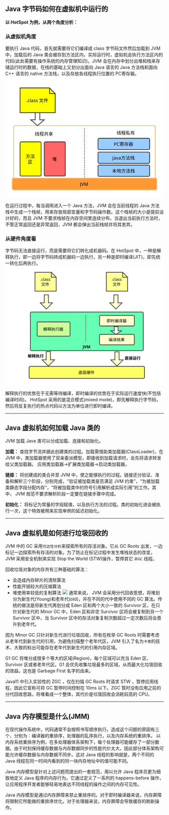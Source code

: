 
## Java 字节码如何在虚拟机中运行的

**以 HotSpot 为例，从两个角度分析：**

### 从虚拟机角度

要执行 Java 代码，首先就需要将它们编译成 class 字节码文件然后加载到 JVM 中，加载后的 Java 类会被存到方法区内，实际运行时，虚拟机会执行方法区内的代码(此处需要有操作系统的内存管理知识)。JVM 会在内存中划分出堆和栈来存储运行时的数据，在栈的基础上又划分出面向 Java 语言的 Java 方法栈和面向 C++ 语言的 native 方法栈，以及存放各线程执行位置的 PC寄存器。

![](../../img/JMM.svg)

在运行过程中，每当调用进入一个 Java 方法，JVM 会在当前线程的 Java 方法栈中生成一个栈帧，用来存放局部变量和字节码操作数。这个栈帧的大小是提前设计好的，而且 JVM 不要求栈帧在内存空间里连续分布。当退出当前执行方法时，不管正常返回还是异常返回，JVM 都会弹出当前栈帧并将其舍弃。

### 从硬件角度看
字节码无法直接运行，而是需要将它们转化成机器码。在 HotSpot 中，一种是解释执行，即一边将字节码转成机器码一边执行，另一种是即时编译(JIT)，即先统一转化后再执行。
![](../../img/compiler.svg)

解释执行的优势在于无需等待编译，即时编译的优势在于实际运行速度快(不包括编译时间)。
HotSpot 采用的是混合模式(mixed mode)，即先解释执行字节码，然后将反复执行的热点代码以方法为单位进行即时编译。
***
## Java 虚拟机如何加载 Java 类的

JVM 加载 Java 类可以分成加载、连接和初始化。

**加载：** 查找字节流并据此创建类的过程。加载需借助类加载器(ClassLoader)，在 JVM 中，类加载器使用了双亲委派模型，即接收到加载请求时，会先将请求转发给父类加载器。
应用类加载器->扩展类加载器->启动类加载器。

**链接：** 将创建成的类合并至 JVM 中，使之能够执行的过程。链接还分验证、准备和解析三个阶段，分别完成，“验证被加载类是否满足 JVM 约束”，“为被加载类静态字段分配内存”，“将被加载类中的符号引用解析成实际引用”的工作。其中， JVM 规范不要求解析阶段一定要在链接步骤中完成。

**初始化：**  将标记为常量的字段赋值，以及执行<clinit>方法的过程。类的初始化进会被执行一次，这个特效被用来实现单例的延迟初始化。
***
## Java 虚拟机是如何进行垃圾回收的
JVM 中的 GC 采用``可达性分析``来探索所有的存活对象。它从 GC Roots 出发，一边标记一边探索所有存活的对象。为了防止在标记过程中发生堆栈状态的改变，JVM 采用安全机制来实现 Stop the World (STW)操作，暂停其它 ``非GC`` 线程。

回收垃圾对象的内存共有三种基础的算法：
 - 会造成内存碎片的清除算法
 - 性能开销较大的压缩算法
 - 堆使用率较低的复制算法
![](http://owxzmw7bm.bkt.clouddn.com/jvm.png)
 通常来说， JVM 会采用分代回收思想，将堆划分为新生代(Young)和老年代(old)，并在不同的代中使用不同的 GC 算法。传统的做法是将新生代再划分成 Eden 区和两个大小一致的 Survivor 区，在只针对新生代的 Minor GC 中，Eden 区和非空 Survivor 区将会被复制到另一个 Survivor 区中，当 Survivor 区中的存活对象复制次数超过一定次数后将会晋升到老年代。

 因为 Minor GC 只针对新生代进行垃圾回收，所有在枚举 GC Roots 时需要考虑从老年代到新生代的引用，为避免扫描整个老年代区，JVM 引入了名为``卡表``的技术，大致的标出可能存在老年代到新生代的引用内存区域。

 G1 GC 将堆分成很多个等大的区域(Region)，每个区域可以充当 Eden 区、Survivor 区或者老年代区。G1 会优先收集垃圾最多的区域，从而最大化垃圾回收的效益。这也是 Garbage First 名字的由来。

 Java11 中引入实验性的 ZGC ，仅在扫描 GC Roots 时请求 STW ，暂停应用线程，因此它宣称可将 GC 暂停时间控制在 10ms 以下。ZGC 暂时没有应用之前的分代回收思路，将堆看成一个整体，其代价是垃圾回收会消耗较高的 CPU。
***
## Java 内存模型是什么(JMM)
在现代操作系统中，代码通常不会按照书写顺序执行。造成这个问题的原因有三个，分别为：编译器的重排序，处理器的乱序执行，以及内存系统的重排序。
以内存系统重排序为例，在多处理器体系架构下，每个处理器可能缓存了一部分数据。由于时刻保持缓存数据与内存数据同步的性能代价太大，因此部分体系架构可能允许缓存数据与内存数据不同步。这对 Java 线程的影响就是，两个不同的 Java 线程在同一时间内看到的同一块内存地址中的值可能不同。

Java 内存模型是针对上述问题而提出的一套规范，用以允许 Java 程序员更为细致地定义 Java 程序的内存行为。它通过定义了一系列的 happens-before 操作，让应用程序开发者能够轻易地表达不同线程的操作之间的内存可见性。

Java 内存模型是通过内存屏障来禁止重排序的。对于即时编译器来说，内存屏障将限制它所能做的重排序优化。对于处理器来说，内存屏障会导致缓存的刷新操作。
